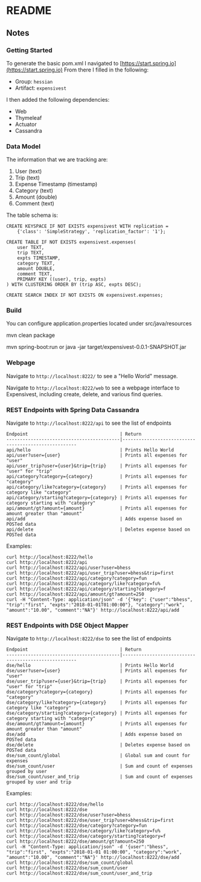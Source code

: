 # README


## Notes
### Getting Started
To generate the basic pom.xml I navigated to [https://start.spring.io](https://start.spring.io)
From there I filled in the following:
* Group: `hessian`
* Artifact: `expensivest`

I then added the following dependencies:
* Web
* Thymeleaf
* Actuator
* Cassandra

### Data Model
The information that we are tracking are:
1. User (text)
2. Trip (text)
3. Expense Timestamp (timestamp)
4. Category (text)
5. Amount (double)
6. Comment (text)

The table schema is:

```
CREATE KEYSPACE IF NOT EXISTS expensivest WITH replication =
    {'class': 'SimpleStrategy', 'replication_factor': '1'};
```
```
CREATE TABLE IF NOT EXISTS expensivest.expenses(
    user TEXT,
    trip TEXT,
    expts TIMESTAMP,
    category TEXT,
    amount DOUBLE,
    comment TEXT,
    PRIMARY KEY ((user), trip, expts)
) WITH CLUSTERING ORDER BY (trip ASC, expts DESC);

CREATE SEARCH INDEX IF NOT EXISTS ON expensivest.expenses;
```
### Build 

You can configure application.properties located under src/java/resources

mvn clean package

mvn spring-boot:run
or
java -jar target/expensivest-0.0.1-SNAPSHOT.jar


### Webpage
Navigate to `http://localhost:8222/` to see a "Hello World" message.

Navigate to `http://localhost:8222/web` to see a webpage interface to
Expensivest, including create, delete, and various find queries.

### REST Endpoints with Spring Data Cassandra
Navigate to `http://localhost:8222/api` to see the list of endpoints
```
Endpoint                                  | Return
------------------------------------------|-----------------------------------------------------
api/hello                                 | Prints Hello World
api/user?user={user}                      | Prints all expenses for "user"
api/user_trip?user={user}&trip={trip}     | Prints all expenses for "user" for "trip"
api/category?category={category}          | Prints all expenses for "category"
api/category/like?category={category}     | Prints all expenses for category like "category"
api/category/starting?category={category} | Prints all expenses for category starting with "category"
api/amount/gt?amount={amount}             | Prints all expenses for amount greater than "amount"
api/add                                   | Adds expense based on POSTed data
api/delete                                | Deletes expense based on POSTed data
```

Examples:
```
curl http://localhost:8222/hello
curl http://localhost:8222/api
curl http://localhost:8222/api/user?user=bhess
curl http://localhost:8222/api/user_trip?user=bhess&trip=first
curl http://localhost:8222/api/category?category=fun
curl http://localhost:8222/api/category/like?category=fu%
curl http://localhost:8222/api/category/starting?category=f
curl http://localhost:8222/api/amount/gt?amount=250
curl -H "Content-Type: application/json" -d '{"key": {"user":"bhess", "trip":"first", "expts":"2018-01-01T01:00:00"}, "category":"work", "amount":"10.00", "comment":"NA"}' http://localhost:8222/api/add
```

### REST Endpoints with DSE Object Mapper
Navigate to `http://localhost:8222/dse` to see the list of endpoints
```
Endpoint                                  | Return
------------------------------------------|-----------------------------------------------------
dse/hello                                 | Prints Hello World
dse/user?user={user}                      | Prints all expenses for "user"
dse/user_trip?user={user}&trip={trip}     | Prints all expenses for "user" for "trip"
dse/category?category={category}          | Prints all expenses for "category"
dse/category/like?category={category}     | Prints all expenses for category like "category"
dse/category/starting?category={category} | Prints all expenses for category starting with "category"
dse/amount/gt?amount={amount}             | Prints all expenses for amount greater than "amount"
dse/add                                   | Adds expense based on POSTed data
dse/delete                                | Deletes expense based on POSTed data
dse/sum_count/global                      | Global sum and count for expenses
dse/sum_count/user                        | Sum and count of expenses grouped by user
dse/sum_count/user_and_trip               | Sum and count of expenses grouped by user and trip
```

Examples:
```
curl http://localhost:8222/dse/hello
curl http://localhost:8222/dse
curl http://localhost:8222/dse/user?user=bhess
curl http://localhost:8222/dse/user_trip?user=bhess&trip=first
curl http://localhost:8222/dse/category?category=fun
curl http://localhost:8222/dse/category/like?category=fu%
curl http://localhost:8222/dse/category/starting?category=f
curl http://localhost:8222/dse/amount/gt?amount=250
curl -H "Content-Type: application/json" -d '{user":"bhess", "trip":"first", "expts":"2018-01-01 01:00:00", "category":"work", "amount":"10.00", "comment":"NA"}' http://localhost:8222/dse/add
curl http://localhost:8222/dse/sum_count/global
curl http://localhost:8222/dse/sum_count/user
curl http://localhost:8222/dse/sum_count/user_and_trip

```
